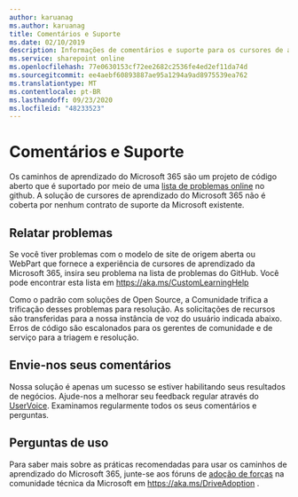 ```yaml
---
author: karuanag
ms.author: karuanag
title: Comentários e Suporte
ms.date: 02/10/2019
description: Informações de comentários e suporte para os cursores de aprendizagem do Microsoft 365
ms.service: sharepoint online
ms.openlocfilehash: 77e0630153cf72ee2682c2536fe4ed2ef11da74d
ms.sourcegitcommit: ee4aebf60893887ae95a1294a9ad8975539ea762
ms.translationtype: MT
ms.contentlocale: pt-BR
ms.lasthandoff: 09/23/2020
ms.locfileid: "48233523"
---
```

# <a name="feedback-and-support"></a>Comentários e Suporte

Os caminhos de aprendizado do Microsoft 365 são um projeto de código aberto que é suportado por meio de uma [lista de problemas online](https://aka.ms/CustomLearningHelp) no github. A solução de cursores de aprendizado do Microsoft 365 não é coberta por nenhum contrato de suporte da Microsoft existente.  

## <a name="report-issues"></a>Relatar problemas

Se você tiver problemas com o modelo de site de origem aberta ou WebPart que fornece a experiência de cursores de aprendizado da Microsoft 365, insira seu problema na lista de problemas do GitHub.  Você pode encontrar esta lista em https://aka.ms/CustomLearningHelp  

Como o padrão com soluções de Open Source, a Comunidade trifica a trificação desses problemas para resolução. As solicitações de recursos são transferidas para a nossa instância de voz do usuário indicada abaixo. Erros de código são escalonados para os gerentes de comunidade e de serviço para a triagem e resolução.  

## <a name="provide-us-feedback"></a>Envie-nos seus comentários

Nossa solução é apenas um sucesso se estiver habilitando seus resultados de negócios.  Ajude-nos a melhorar seu feedback regular através do  [UserVoice](https://go.microsoft.com/fwlink/?linkid=2109552).  Examinamos regularmente todos os seus comentários e perguntas. 

## <a name="usage-questions"></a>Perguntas de uso

Para saber mais sobre as práticas recomendadas para usar os caminhos de aprendizado do Microsoft 365, junte-se aos fóruns de [adoção de forças](https://aka.ms/DriveAdoption) na comunidade técnica da Microsoft em https://aka.ms/DriveAdoption . 

